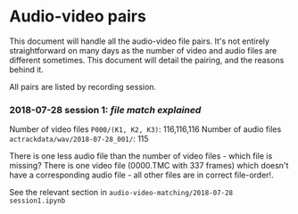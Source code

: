 # Audio-video pairs
This document will handle all the audio-video file pairs. It's not entirely straightforward on many days
as the number of video and audio files are different sometimes. This document will detail the pairing, 
and the reasons behind it. 

All pairs are listed by recording session.


### 2018-07-28 session 1: *file match explained*

Number of video files ```P000/(K1, K2, K3)```: 116,116,116
Number of audio files  ```actrackdata/wav/2018-07-28_001/```: 115

There is one less audio file than the number of video files - which file is missing? 
There is one video file (0000.TMC with 337 frames) which doesn't have a corresponding audio file - all other files are in correct file-order!.

See the relevant section in ```audio-video-matching/2018-07-28 session1.ipynb```